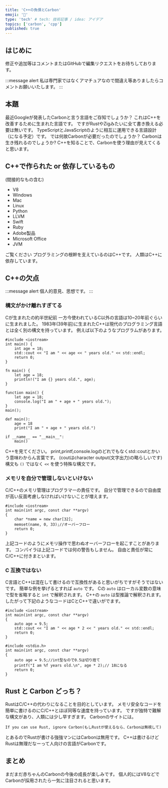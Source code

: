 ```yaml
---
title: 'C++の負債とCarbon'
emoji: '🔖'
type: 'tech' # tech: 技術記事 / idea: アイデア
topics: ['carbon', 'cpp']
published: true
---
```


## はじめに

修正や追加等はコメントまたはGitHubで編集リクエストをお待ちしております。

:::message alert
私は専門家ではなくアマチュアなので間違え等ありましたらコメントお願いいたします。
:::

## 本題

最近Googleが発表したCarbonと言う言語をご存知でしょうか？
これはC++を改善するために生まれた言語です。
ですがRustやZigみたいに全て書き換える必要は無いです。
TypeScriptとJavaScriptのように相互に運用できる言語設計（になる予定）です。
では何故Carbonが必要だったのでしょうか？
Carbonは生き残れるのでしょうか?
C++を知ることで、Carbonを使う理由が見えてくると思います。

## C++で作られた or 依存しているもの

(間接的なもの含む)

- V8
- Windows
- Mac
- Linux
- Python
- LLVM
- Swift
- Ruby
- Adobe製品
- Microsoft Office
- JVM

ご覧ください
プログラミングの根幹を支えているのはC++です。
人類はC++に依存しています。

## C++の欠点

:::message alert
個人的意見、思想です。
:::

### 構文がかけ離れすぎてる

Cが生まれたの約半世紀前
一方今使われているC以外の言語は10~20年前ぐらいに生まれました。
1983年(39年前)に生まれたC++は現代のプログラミング言語とは全く別の構文を持っています。
例えば以下のようなプログラムがあります。

```cpp:C++
#include <iostream>
int main() {
    int age = 18;
    std::cout << "I am " << age << " years old." << std::endl;
    return 0;
}
```

```rust:Rust
fn main() {
    let age = 18;
    println!("I am {} years old.", age);
}
```

```javascript:JavaScript
function main() {
    let age = 18;
    console.log("I am " + age + " years old.");
}
main();
```

```python:Python
def main():
    age = 18
    print("I am " + age + " years old.")

if __name__ == "__main__":
    main()
```

C++を見てください。
print,printf,console.logのどれでもなくstd::coutとかいう意味わからん言葉です。
(coutはcharacter output(文字出力)の略らしいです)
構文も `()` ではなく `<<` を使う特殊な構文です。

### メモリを自分で管理しないといけない

C/C++のメモリ管理はプログラマーの責任です。
自分で管理できるので自由度が高い反面考慮しなければいけないことが増えます。

```cpp:C++
#include <iostream>
int main(int argc, const char **argv)
{
    char *name = new char[32];
    memset(name, 0, 33);//オーバーフロー
    return 0;
}
```

上記コードのようにメモリ操作で思わぬオーバーフローを起こすことがあります。
コンパイラは上記コードでは何の警告もしません。
自由と責任が常にC/C++に付きまといます。

### C 互換ではない

C言語とC++は混在して書けるので互換性があると思いがちですがそうではないです。
簡単な例を挙げるとすれば `auto` です。
Cの `auto` はローカル変数の意味で型を省略すると `int` で解釈されます。
C++の `auto` は型推論で解釈されます。
したがって下記のようなコードはCとC++で違いがでます。

```cpp:C++
#include <iostream>
int main(int argc, const char **argv)
{
    auto age = 9.5;
    std::cout << "I am " << age * 2 << " years old." << std::endl;
    return 0;
}
```

```c:C
#include <stdio.h>
int main(int argc, const char **argv)
{
    auto age = 9.5;//int型なので0.5は切り捨て
    printf("I am %f years old.\n", age * 2);// 18になる
    return 0;
}
```

## Rust と Carbon どっち？

RustはC/C++の代わりになることを目的としています。
メモリ安全なコードを簡単に書けるのにC/C++とほぼ同等な速度を持っています。
ですが独特で難解な構文があり、人類には少し早すぎます。
Carbonのサイトには。

```text
If you can use Rust, ignore Carbon(もしRustが使えるなら、Carbonは無視して)
```

とあるのでRustが書ける強強マンにはCarbonは無用です。
C++は書けるけどRustは無理だなーって人向けの言語がCarbonです。

## まとめ

まだまだ赤ちゃんのCarbonの今後の成長が楽しみです。
個人的にはV8などでCarbonが採用されたら一気に注目されると思います。
